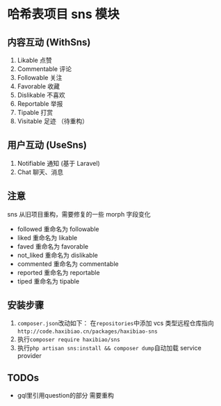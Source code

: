 # 哈希表项目 sns 模块

## 内容互动 (WithSns)

1. Likable 点赞
2. Commentable 评论
3. Followable 关注
4. Favorable 收藏
5. Dislikable 不喜欢
6. Reportable 举报
7. Tipable 打赏
8. Visitable 足迹 （待重构）

## 用户互动 (UseSns)

1. Notifiable 通知 (基于 Laravel)
2. Chat 聊天、消息

## 注意

sns 从旧项目重构，需要修复的一些 morph 字段变化

- followed 重命名为 followable
- liked 重命名为 likable
- faved 重命名为 favorable
- not_liked 重命名为 dislikable
- commented 重命名为 commentable
- reported 重命名为 reportable
- tiped 重命名为 tipable

## 安装步骤

1. `composer.json`改动如下：
   在`repositories`中添加 vcs 类型远程仓库指向
   `http://code.haxibiao.cn/packages/haxibiao-sns`
2. 执行`composer require haxibiao/sns`
3. 执行`php artisan sns:install && composer dump`自动加载 service provider


## TODOs
- gql里引用question的部分 需要重构